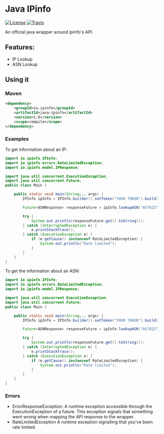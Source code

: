 # Java IPinfo
[![License](http://img.shields.io/:license-apache-blue.svg)](LICENSE)
[![Travis](https://travis-ci.com/ipinfo/java-ipinfo.svg?branch=master&style=flat-square)](https://travis-ci.com/ipinfo/java-ipinfo)

An official java wrapper around ipinfo's API.

## Features:
- IP Lookup
- ASN Lookup

## Using it

### Maven

```xml
<dependency>
    <groupId>io.ipinfo</groupId>
    <artifactId>java-ipinfo</artifactId>
    <version>1.0</version>
    <scope>compile</scope>
</dependency>
```

### Examples

To get information about an IP:

````java
import io.ipinfo.IPInfo;
import io.ipinfo.errors.RateLimitedException;
import io.ipinfo.model.IPResponse;

import java.util.concurrent.ExecutionException;
import java.util.concurrent.Future;
public class Main {

    public static void main(String... args) {
        IPInfo ipInfo = IPInfo.builder().setToken("YOUR TOKEN").build();

        Future<ASNResponse> responseFuture = ipInfo.lookupASN("AS7922");

        try {
            System.out.println(responseFuture.get().toString());
        } catch (InterruptedException e) {
            e.printStackTrace();
        } catch (ExecutionException e) {
            if (e.getCause() instanceof RateLimitedException) {
                System.out.println("Rate limited");
            }
        }
    }
}
````

To get the information about an ASN:

````java
import io.ipinfo.IPInfo;
import io.ipinfo.errors.RateLimitedException;
import io.ipinfo.model.IPResponse;

import java.util.concurrent.ExecutionException;
import java.util.concurrent.Future;
public class Main {

    public static void main(String... args) {
        IPInfo ipInfo = IPInfo.builder().setToken("YOUR TOKEN").build();

        Future<ASNResponse> responseFuture = ipInfo.lookupASN("AS7922");

        try {
            System.out.println(responseFuture.get().toString());
        } catch (InterruptedException e) {
            e.printStackTrace();
        } catch (ExecutionException e) {
            if (e.getCause() instanceof RateLimitedException) {
                System.out.println("Rate limited");
            }
        }
    }
}
````

### Errors

- ErrorResponseException: A runtime exception accessible through the ExecutionException of a future. This exception signals that something went wrong when mapping the API response to the wrapper.
- RateLimitedException A runtime exception signalling that you've been rate limited.

